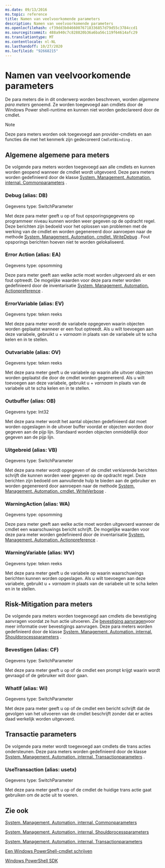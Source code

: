 ```yaml
---
ms.date: 09/13/2016
ms.topic: reference
title: Namen van veelvoorkomende parameters
description: Namen van veelvoorkomende parameters
ms.openlocfilehash: cf39dd3b04660076718336857d79d55c3784ccd1
ms.sourcegitcommit: 488a940c7c828820b36a6ba56c119f64614afc29
ms.translationtype: MT
ms.contentlocale: nl-NL
ms.lasthandoff: 10/27/2020
ms.locfileid: "92668215"
---
```

# <a name="common-parameter-names"></a>Namen van veelvoorkomende parameters

De para meters die in dit onderwerp worden beschreven, worden *algemene para meters* genoemd. Ze worden toegevoegd aan cmdlets door de Windows Power shell-runtime en kunnen niet worden gedeclareerd door de cmdlet.

> [!NOTE]
> Deze para meters worden ook toegevoegd aan provider-cmdlets en aan functies die met het kenmerk zijn gedecoreerd `CmdletBinding` .

## <a name="general-common-parameters"></a>Algemene algemene para meters

De volgende para meters worden toegevoegd aan alle cmdlets en kunnen worden geopend wanneer de cmdlet wordt uitgevoerd. Deze para meters worden gedefinieerd door de klasse [System. Management. Automation. internal. Commonparameters](/dotnet/api/System.Management.Automation.Internal.CommonParameters) .

### <a name="debug-alias-db"></a>Debug (alias: DB)

Gegevens type: SwitchParameter

Met deze para meter geeft u op of fout opsporingsgegevens op programmeer niveau kunnen worden weer gegeven op de opdracht regel. Deze berichten zijn bedoeld voor het oplossen van problemen met de werking van de cmdlet en worden gegenereerd door aanroepen naar de methode [System. Management. Automation. cmdlet. WriteDebug](/dotnet/api/System.Management.Automation.Cmdlet.WriteDebug) . Fout opsporings berichten hoeven niet te worden gelokaliseerd.

### <a name="erroraction-alias-ea"></a>Error Action (alias: EA)

Gegevens type: opsomming

Deze para meter geeft aan welke actie moet worden uitgevoerd als er een fout optreedt. De mogelijke waarden voor deze para meter worden gedefinieerd door de inventarisatie [System. Management. Automation. Actionpreference](/dotnet/api/System.Management.Automation.ActionPreference) .

### <a name="errorvariable-alias-ev"></a>ErrorVariable (alias: EV)

Gegevens type: teken reeks

Met deze para meter wordt de variabele opgegeven waarin objecten worden geplaatst wanneer er een fout optreedt. Als u wilt toevoegen aan deze variabele, gebruikt u + *varnaam* in plaats van de variabele uit te scha kelen en in te stellen.

### <a name="outvariable-alias-ov"></a>Outvariable (alias: OV)

Gegevens type: teken reeks

Met deze para meter geeft u de variabele op waarin alle uitvoer objecten worden geplaatst die door de cmdlet worden gegenereerd. Als u wilt toevoegen aan deze variabele, gebruikt u + *varnaam* in plaats van de variabele uit te scha kelen en in te stellen.

### <a name="outbuffer-alias-ob"></a>Outbuffer (alias: OB)

Gegevens type: Int32

Met deze para meter wordt het aantal objecten gedefinieerd dat moet worden opgeslagen in de uitvoer buffer voordat er objecten worden door gegeven aan de pijp lijn. Standaard worden objecten onmiddellijk door gegeven aan de pijp lijn.

### <a name="verbose-alias-vb"></a>Uitgebreid (alias: VB)

Gegevens type: SwitchParameter

Met deze para meter wordt opgegeven of de cmdlet verklarende berichten schrijft die kunnen worden weer gegeven op de opdracht regel. Deze berichten zijn bedoeld om aanvullende hulp te bieden aan de gebruiker en worden gegenereerd door aanroepen naar de methode [System. Management. Automation. cmdlet. WriteVerbose](/dotnet/api/System.Management.Automation.Cmdlet.WriteVerbose) .

### <a name="warningaction-alias-wa"></a>WarningAction (alias: WA)

Gegevens type: opsomming

Deze para meter geeft aan welke actie moet worden uitgevoerd wanneer de cmdlet een waarschuwings bericht schrijft. De mogelijke waarden voor deze para meter worden gedefinieerd door de inventarisatie [System. Management. Automation. Actionpreference](/dotnet/api/System.Management.Automation.ActionPreference) .

### <a name="warningvariable-alias-wv"></a>WarningVariable (alias: WV)

Gegevens type: teken reeks

Met deze para meter geeft u de variabele op waarin waarschuwings berichten kunnen worden opgeslagen. Als u wilt toevoegen aan deze variabele, gebruikt u + *varnaam* in plaats van de variabele uit te scha kelen en in te stellen.

## <a name="risk-mitigation-parameters"></a>Risk-Mitigation para meters

De volgende para meters worden toegevoegd aan cmdlets die bevestiging aanvragen voordat ze hun actie uitvoeren. Zie [bevestiging aanvragen](./requesting-confirmation-from-cmdlets.md)voor meer informatie over bevestigings aanvragen. Deze para meters worden gedefinieerd door de klasse [System. Management. Automation. internal. Shouldprocessparameters](/dotnet/api/System.Management.Automation.Internal.ShouldProcessParameters) .

### <a name="confirm-alias-cf"></a>Bevestigen (alias: CF)

Gegevens type: SwitchParameter

Met deze para meter geeft u op of de cmdlet een prompt krijgt waarin wordt gevraagd of de gebruiker wilt door gaan.

### <a name="whatif-alias-wi"></a>WhatIf (alias: Wi)

Gegevens type: SwitchParameter

Met deze para meter geeft u op of de cmdlet een bericht schrijft dat de gevolgen van het uitvoeren van de cmdlet beschrijft zonder dat er acties daad werkelijk worden uitgevoerd.

## <a name="transaction-parameters"></a>Transactie parameters

De volgende para meter wordt toegevoegd aan cmdlets die trans acties ondersteunen. Deze para meters worden gedefinieerd door de klasse [System. Management. Automation. internal. Transactionparameters](/dotnet/api/System.Management.Automation.Internal.TransactionParameters) .

### <a name="usetransaction-alias-usetx"></a>UseTransaction (alias: usetx)

Gegevens type: SwitchParameter

Met deze para meter geeft u op of de cmdlet de huidige trans actie gaat gebruiken om de actie uit te voeren.

## <a name="see-also"></a>Zie ook

[System. Management. Automation. internal. Commonparameters](/dotnet/api/System.Management.Automation.Internal.CommonParameters)

[System. Management. Automation. internal. Shouldprocessparameters](/dotnet/api/System.Management.Automation.Internal.ShouldProcessParameters)

[System. Management. Automation. internal. Transactionparameters](/dotnet/api/System.Management.Automation.Internal.TransactionParameters)

[Een Windows PowerShell-cmdlet schrijven](./writing-a-windows-powershell-cmdlet.md)

[Windows PowerShell SDK](../windows-powershell-reference.md)
